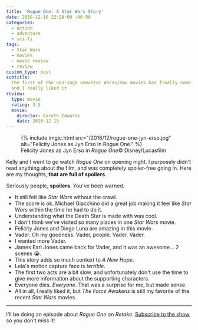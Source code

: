```yaml
---
title: 'Rogue One: A Star Wars Story'
date: 2016-12-16 22:29:00 -06:00
categories:
  - action
  - adventure
  - sci-fi
tags:
  - Star Wars
  - movies
  - movie review
  - review
custom_type: post
subtitle:
  The first of the non-saga <em>Star Wars</em> movies has finally come out,
  and I really liked it
review:
  type: movie
  rating: 3.5
  movie:
    director: Gareth Edwards
    date: 2016-12-15
---
```


<figure class="extendout">
  {% include imgic.html src="/2016/12/rogue-one-jyn-erso.jpg" alt="Felicity Jones as Jyn Erso in Rogue One." %}
  <figcaption>Felicity Jones as Jyn Erso in <em>Rogue One</em><span class="image__copyright">© Disney/Lucasfilm</span></figcaption>
</figure>

Kelly and I went to go watch _Rogue One_ on opening night. I purposely didn't read anything about the film, and was completely spoiler-free going in. Here are my thoughts, **that are full of spoilers**.

Seriously people, **spoilers**. You've been warned.

- It still felt like _Star Wars_ without the crawl.
- The score is ok. Michael Giacchino did a great job making it feel like _Star Wars_ within the time he had to do it.
- Understanding what the Death Star is made with was cool.
- I don't think we've visited so many places in one _Star Wars_ movie.
- Felicity Jones and Diego Luna are amazing in this movie.
- Vader. Oh my goodness. Vader, people. Vader. Vader.
- I wanted more Vader.
- James Earl Jones came back for Vader, and it was an awesome… 2 scenes 😭.
- This story adds so much context to _A New Hope_.
- Leia's motion capture face is _terrible_.
- The first two acts are a bit slow, and unfortunately don't use the time to give more information about the supporting characters.
- Everyone dies. _Everyone_. That was a surprise for me, but made sense.
- All in all, I really liked it, but _The Force Awakens_ is still my favorite of the recent _Star Wars_ movies.

---

I'll be doing an episode about _Rogue One_ on _Retake_. [Subscribe to the show](https://nightowl.fm/retake), so you don't miss it!

